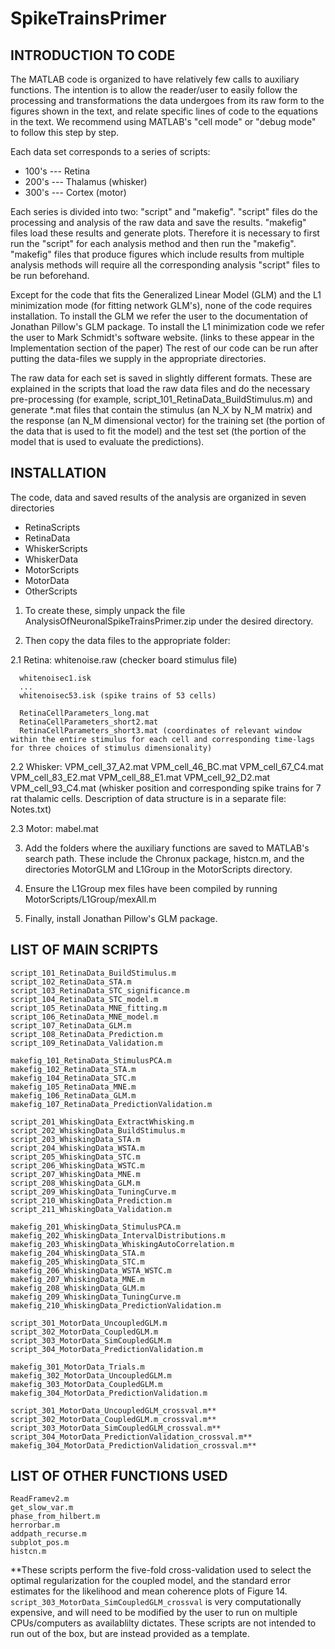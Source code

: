 # SpikeTrainsPrimer


## INTRODUCTION TO CODE

The MATLAB code is organized to have relatively few calls to auxiliary functions. The intention is to allow the reader/user to easily follow the processing and transformations the data undergoes from its raw form to the figures shown in the text, and relate specific lines of code to the equations in the text. We recommend using MATLAB's "cell mode" or "debug mode" to follow this step by step.

Each data set corresponds to a series of scripts: 

- 100's --- Retina
- 200's --- Thalamus (whisker)
- 300's --- Cortex (motor)

Each series is divided into two: "script" and "makefig". "script" files do the processing and analysis of the raw data and save the results. "makefig" files load these results and generate plots. Therefore it is necessary to first run the "script" for each analysis method and then run the "makefig". "makefig" files that produce figures which include results from multiple analysis methods will require all the corresponding analysis "script" files to be run beforehand. 

Except for the code that fits the Generalized Linear Model (GLM) and the L1 minimization mode (for fitting network GLM's), none of the code requires installation. 
To install the GLM we refer the user to the documentation of Jonathan Pillow's GLM package. 
To install the L1 minimization code we refer the user to Mark Schmidt's software website. (links to these appear in the Implementation section of the paper)
The rest of our code can be run after putting the data-files we supply in the appropriate directories. 

The raw data for each set is saved in slightly different formats. These are explained in the scripts that load the raw data files and do the necessary pre-processing (for example, script_101_RetinaData_BuildStimulus.m) and generate *.mat files that contain the stimulus (an N_X by N_M matrix) and the response (an N_M dimensional vector) for the training set (the portion of the data that is used to fit the model) and the test set (the portion of the model that is used to evaluate the predictions).

## INSTALLATION

The code, data and saved results of the analysis are organized in seven directories

- RetinaScripts
- RetinaData
- WhiskerScripts
- WhiskerData
- MotorScripts
- MotorData
- OtherScripts

1. To create these, simply unpack the file AnalysisOfNeuronalSpikeTrainsPrimer.zip under the desired directory.

2. Then copy the data files to the appropriate folder:

  2.1 Retina: 
  	  whitenoise.raw (checker board stimulus file)
  	  
  	  whitenoisec1.isk
  	  ...
  	  whitenoisec53.isk (spike trains of 53 cells)
  	  
  	  RetinaCellParameters_long.mat
  	  RetinaCellParameters_short2.mat
  	  RetinaCellParameters_short3.mat (coordinates of relevant window within the entire stimulus for each cell and corresponding time-lags for three choices of stimulus dimensionality)
  	  
  2.2 Whisker:
  	  VPM_cell_37_A2.mat
  	  VPM_cell_46_BC.mat
  	  VPM_cell_67_C4.mat
  	  VPM_cell_83_E2.mat
  	  VPM_cell_88_E1.mat
  	  VPM_cell_92_D2.mat
  	  VPM_cell_93_C4.mat (whisker position and corresponding spike trains for 7 rat thalamic cells. Description of data structure is in a separate file: Notes.txt)

  2.3 Motor:
	  mabel.mat
  	  
3. Add the folders where the auxiliary functions are saved to MATLAB's search path. These include the Chronux package, histcn.m, and the directories MotorGLM and L1Group in the MotorScripts directory.

4. Ensure the L1Group mex files have been compiled by running MotorScripts/L1Group/mexAll.m

5. Finally, install Jonathan Pillow's GLM package. 

## LIST OF MAIN SCRIPTS

	script_101_RetinaData_BuildStimulus.m
	script_102_RetinaData_STA.m
	script_103_RetinaData_STC_significance.m
	script_104_RetinaData_STC_model.m
	script_105_RetinaData_MNE_fitting.m
	script_106_RetinaData_MNE_model.m
	script_107_RetinaData_GLM.m
	script_108_RetinaData_Prediction.m
	script_109_RetinaData_Validation.m

	makefig_101_RetinaData_StimulusPCA.m
	makefig_102_RetinaData_STA.m
	makefig_104_RetinaData_STC.m
	makefig_105_RetinaData_MNE.m
	makefig_106_RetinaData_GLM.m
	makefig_107_RetinaData_PredictionValidation.m

	script_201_WhiskingData_ExtractWhisking.m
	script_202_WhiskingData_BuildStimulus.m
	script_203_WhiskingData_STA.m
	script_204_WhiskingData_WSTA.m
	script_205_WhiskingData_STC.m
	script_206_WhiskingData_WSTC.m
	script_207_WhiskingData_MNE.m
	script_208_WhiskingData_GLM.m
	script_209_WhiskingData_TuningCurve.m
	script_210_WhiskingData_Prediction.m
	script_211_WhiskingData_Validation.m

	makefig_201_WhiskingData_StimulusPCA.m
	makefig_202_WhiskingData_IntervalDistributions.m
	makefig_203_WhiskingData_WhiskingAutoCorrelation.m
	makefig_204_WhiskingData_STA.m
	makefig_205_WhiskingData_STC.m
	makefig_206_WhiskingData_WSTA_WSTC.m
	makefig_207_WhiskingData_MNE.m
	makefig_208_WhiskingData_GLM.m
	makefig_209_WhiskingData_TuningCurve.m
	makefig_210_WhiskingData_PredictionValidation.m

	script_301_MotorData_UncoupledGLM.m
	script_302_MotorData_CoupledGLM.m
	script_303_MotorData_SimCoupledGLM.m
	script_304_MotorData_PredictionValidation.m

	makefig_301_MotorData_Trials.m
	makefig_302_MotorData_UncoupledGLM.m
	makefig_303_MotorData_CoupledGLM.m
	makefig_304_MotorData_PredictionValidation.m

	script_301_MotorData_UncoupledGLM_crossval.m**
	script_302_MotorData_CoupledGLM.m_crossval.m**
	script_303_MotorData_SimCoupledGLM_crossval.m**
	script_304_MotorData_PredictionValidation_crossval.m**
	makefig_304_MotorData_PredictionValidation_crossval.m**

## LIST OF OTHER FUNCTIONS USED

	ReadFramev2.m
	get_slow_var.m
	phase_from_hilbert.m
	herrorbar.m
	addpath_recurse.m
	subplot_pos.m
	histcn.m

**These scripts perform the five-fold cross-validation used to select the optimal
  regularization for the coupled model, and the standard error estimates for the likelihood
  and mean coherence plots of Figure 14. `script_303_MotorData_SimCoupledGLM_crossval`
  is very computationally expensive, and will need to be modified by the user to 
  run on multiple CPUs/computers as availablilty dictates. These scripts are 
  not intended to run out of the box, but are instead provided as a template. 
